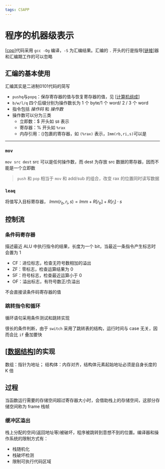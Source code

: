 ```yaml
---
tags: CSAPP
---
```

# 程序的机器级表示

[[cpp]]代码采用 `gcc -Og` 编译，`-S` 为汇编结果。汇编的 `.` 开头的行是指导[[链接]]器和汇编期工作的可以忽略

## 汇编的基本使用

汇编其实是二进制0101代码的简写

- `pushq`与`popq`：保存寄存器的值与恢复寄存器的值，见 [[计算机组成]]
- `b/w/l/q` 四个后缀分别为操作数长为 1 个 byte/1 个 word/ 2 / 3 个 word
- 指令包括 *操作码* 和 *操作数*
- 操作数可以分为三类
  - 立即数：$ 开头如 `$8` 表示
  - 寄存器：% 开头如 `%rax`
  - 内存引用：()包裹的寄存器，如 `(%rax)` 表示，`Imm(rb,ri,s)`可以是

---

### `mov`

`mov src dest` src 可以是任何操作数，而 dest 为存放 src 数据的寄存器，因而不能是一个立即数

> `push` 和 `pop` 相当于 `mov` 和 add/sub 的组合，改变 rax 的位置同时读写数据

### `leaq`

将值写入目标寄存器， $Imm(r_b,r_i,s)=Imm+R[r_b]+R[r_i]\cdot s$

## 控制流

### 条件码寄存器

描述最近 ALU 中执行指令的结果，长度为一个 bit，当最近一条指令产生标志时会置为 1

- CF：进位标志，检查无符号数相加的溢出
- ZF：零标志，检查运算结果为 0
- SF：符号标志，检查最近运算小于 0
- OF：溢出标志，有符号数正/负溢出

不会直接读条件码寄存器的值

### 跳转指令和循环

循环语句采用条件测试和跳转实现

很长的条件判断，由于 `switch` 采用了跳转表的结构，运行时间与 case 无关，因而会比 `if` 叠加要快

## [[数据结构]]的实现

数组：指针为地址；
结构体：内存对齐，结构体元素起始地址必须是自身长度的 K 倍

## 过程

当函数运行需要的存储空间超过寄存器大小时，会借助栈上的存储空间，这部分存储空间称为 frame 栈帧

### 缓冲区溢出

栈上分配的空间(返回地址等)被破坏，程序被跳转到意想不到的位置。编译器和操作系统的限制方式有：

- 栈随机化
- 栈破坏检测
- 限制可执行代码区域

[//begin]: # "Autogenerated link references for markdown compatibility"
[cpp]: ../cpp/cpp.md "Cpp"
[链接]: 链接.md "链接"
[计算机组成]: 计算机组成.md "计算机组成"
[数据结构]: ../algorithm/数据结构.md "数据结构"
[//end]: # "Autogenerated link references"
